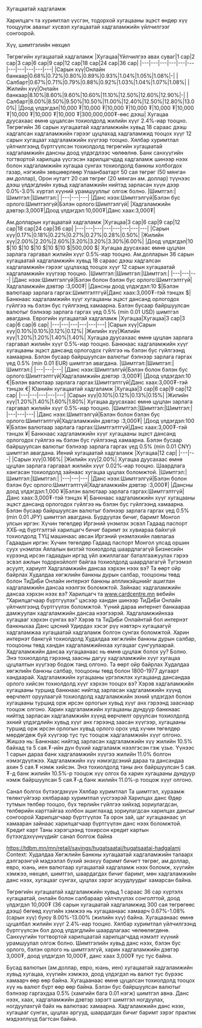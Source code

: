 Хугацаатай хадгаламж

Харилцагч та хуримтлал үүсгэн, тодорхой хугацааны эцэст өндөр хүү тооцуулж авахыг хүсвэл хугацаатай хадгаламжийн үйлчилгээг сонгоорой.

Хүү, шимтгэлийн нөхцөл

Төгрөгийн хугацаатай хадгаламж |Хугацаа|Үйлчилгээ авах суваг|1 сар|2 сар|3 сар|6 сар|9 сар|12 сар|18 сар|24 сар|36 сар| |---|---|---|---|---|---|---|---|---|---|---| |Сарын хүү|Онлайн банкаар|0.68%|0.72%|0.80%|0.89%|0.93%|1.04%|1.05%|1.08%|-| |Салбарт|0.67%|0.71%|0.79%|0.88%|0.92%|1.03%|1.04%|1.07%|1.08%| |Жилийн хүү|Онлайн банкаар|8.10%|8.60%|9.60%|10.60%|11.10%|12.50%|12.60%|12.90%|-| |Салбарт|8.00%|8.50%|9.50%|10.50%|11.00%|12.40%|12.50%|12.80%|13.00%| |Доод үлдэгдэл|10,000 ₮|10,000 ₮|10,000 ₮|10,000 ₮|10,000 ₮|10,000 ₮|10,000 ₮|10,000 ₮|10,000 ₮|300,000,000₮-өөс дээш| Хугацаа дуусахаас өмнө цуцалсан тохиолдолд жилийн хүүг 2.4%-иар тооцно. Төгрөгийн 36 сарын хугацаатай хадгаламжийн хувьд 18 сараас дээш хадгалсан хадгаламжийн гэрээг цуцлахад хадгаламжид тооцох хүүг 12 сарын хугацаат хадгаламжийн хүүгээр тооцно. Хялбар хуримтлал үйлчилгээнд бүртгүүлсэн тохиолдолд төгрөгийн хугацаатай хадгаламжийн дансны доод үлдэгдлээс чөлөөлнө. Банк санхүүгийн тогтвортой харилцаа үүсгэсэн харилцагчдад хадгаламж шинээр нээх болон хадгаламжийн хугацаа сунгах тохиолдолд банкны холбогдох газар, нэгжийн зөвшөөрлөөр Улаанбаатарт 50 сая төгрөг (50 мянган ам.доллар), Орон нутагт 20 сая төгрөг (20 мянган ам. доллар) түүнээс дээш үлдэгдлийн хувьд хадгаламжийн нийтэд зарласан хүүн дээр 0.0%-3.0% хүртэл хүүний урамшууллыг олгож болно. |Шимтгэл:|Шимтгэл:|Шимтгэл:| |---|---|---| |Данс нээх:Шимтгэлгүй|Бэлэн бус орлого:Шимтгэлгүй|Бэлэн орлого:Шимтгэлгүй| |Хадгаламжийн дэвтэр:3,000₮|Доод үлдэгдэл:10,000₮|Данс хаах:3,000₮|

Ам.долларын хугацаатай хадгаламж |Хугацаа|3 сар|6 сар|9 сар|12 сар|18 сар|24 сар|36 сар| |---|---|---|---|---|---|---|---| |Сарын хүү|0.17%|0.18%|0.22%|0.27%|0.27%|0.28%|0.50%| |Жилийн хүү|2.00%|2.20%|2.60%|3.20%|3.20%|3.30%|6.00%| |Доод үлдэгдэл|10 $|10 $|10 $|10 $|10 $|10 $|500,000 $| Хугацаа дуусахаас өмнө цуцлан зарлага гаргавал жилийн хүүг 0.5%-иар тооцно. Ам.долларын 36 сарын хугацаатай хадгаламжийн хувьд 18 сараас дээш хадгалсан хадгаламжийн гэрээг цуцлахад тооцох хүүг 12 сарын хугацаатай хадгаламжийн хүүгээр тооцно. |Шимтгэл:|Шимтгэл:|Шимтгэл:| |---|---|---| |Данс нээх:Шимтгэлгүй|Бэлэн болон бэлэн бус орлого:Шимтгэлтгүй|Хадгаламжийн дэвтэр :3,000₮| |Дансны доод үлдэгдэл:10 $|Бэлэн валютаар зарлага гаргах:Шимтгэлтгүй|Данс хаах:3,000₮-тэй тэнцэх $| Банкнаас хадгаламжийн хүүг хугацааны эцэст дансанд орлогодох гүйлгээ нь бэлэн бус гүйлгээнд хамаарна. Бэлэн бусаар байршуулсан валютыг бэлнээр зарлага гаргах үед 0.5% (min 0.01 USD) шимтгэл авагдана. Еврогийн хугацаатай хадгаламж |Хугацаа|Хугацаа|3 сар|3 сар|6 сар|6 сар| |---|---|---|---|---|---| |Сарын хүү|Сарын хүү|0.10%|0.10%|0.12%|0.12%| |Жилийн хүү|Жилийн хүү|1.20%|1.20%|1.40%|1.40%| Хугацаа дуусахаас өмнө цуцлан зарлага гаргавал жилийн хүүг 0.5%-иар тооцно. Банкнаас хадгаламжийн хүүг хугацааны эцэст дансанд орлогодох гүйлгээ нь бэлэн бус гүйлгээнд хамаарна. Бэлэн бусаар байршуулсан валютыг бэлнээр зарлага гаргах үед 0.5% (min 0.01 EUR) шимтгэл авагдана. |Шимтгэл:|Шимтгэл:|Шимтгэл:| |---|---|---| |Данс нээх:Шимтгэлгүй|Бэлэн болон бэлэн бус орлого:Шимтгэлтгүй|Хадгаламжийн дэвтэр :3,000₮| |Доод үлдэгдэл:10 €|Бэлэн валютаар зарлага гаргах:Шимтгэлтгүй|Данс хаах:3,000₮-тэй тэнцэх €| Юанийн хугацаатай хадгаламж |Хугацаа|3 сар|6 сар|9 сар|12 сар| |---|---|---|---|---| |Сарын хүү|0.10%|0.12%|0.13%|0.15%| |Жилийн хүү|1.20%|1.40%|1.60%|1.80%| Хугацаа дуусахаас өмнө цуцлан зарлага гаргавал жилийн хүүг 0.5%-иар тооцно. |Шимтгэл:|Шимтгэл:|Шимтгэл:| |---|---|---| |Данс нээх:Шимтгэлгүй|Бэлэн болон бэлэн бус орлого:Шимтгэлтгүй|Хадгаламжийн дэвтэр :3,000₮| |Доод үлдэгдэл:100 ¥|Бэлэн валютаар зарлага гаргах:Шимтгэлтгүй|Данс хаах:3,000₮-тэй тэнцэх ¥| Банкнаас хадгаламжийн хүүг хугацааны эцэст дансанд орлогодох гүйлгээ нь бэлэн бус гүйлгээнд хамаарна. Бэлэн бусаар байршуулсан валютыг бэлнээр зарлага гаргах үед 0.5% (min 0.01 CNY) шимтгэл авагдана. Иений хугацаатай хадгаламж |Хугацаа|12 сар| |---|---| |Сарын хүү|0.166%| |Жилийн хүү|2.00%| Хугацаа дуусахаас өмнө цуцлан зарлага гаргавал жилийн хүүг 0.02%-иар тооцно. Шаардлага хангасан тохиолдолд зайнаас хугацаа цуцлах боломжтой. |Шимтгэл:|Шимтгэл:|Шимтгэл:| |---|---|---| |Данс нээх:Шимтгэлгүй|Бэлэн болон бэлэн бус орлого:Шимтгэлтгүй|Хадгаламжийн дэвтэр :3,000₮| |Дансны доод үлдэгдэл:1,000 ¥|Бэлэн валютаар зарлага гаргах:Шимтгэлтгүй|Данс хаах:3,000₮-тэй тэнцэх ¥| Банкнаас хадгаламжийн хүүг хугацааны эцэст дансанд орлогодох гүйлгээ нь бэлэн бус гүйлгээнд хамаарна. Бэлэн бусаар байршуулсан валютыг бэлнээр зарлага гаргах үед 0.5% (min 0.01 JPY) шимтгэл авагдана. Бүрдүүлэх бичиг, баримт Монгол улсын иргэн: Хүчин төгөлдөр Иргэний үнэмлэх эсвэл Гадаад паспорт ХХБ-нд бүртгэлтэй харилцагч бичиг баримт эх хувиараа байхгүй тохиолдолд ТҮЦ машинаас авсан Иргэний үнэмлэхийн лавлагаа Гадаадын иргэн: Хүчин төгөлдөр Гадаад паспорт Монгол улсад оршин суух үнэмлэх Аялалын визтэй тохиолдолд шаардлагагүй Бизнесийн хүрээнд ирсэн гадаадын иргэд үйл ажиллагааг баталгаажуулах гэрээ эсвэл ажлын тодорхойлолт байгаа тохиолдолд шаардлагагүй Түгээмэл асуулт, хариулт Хадгаламжийн дансаа хэрхэн нээх вэ? Та өөрт ойр байрлах Худалдаа хөгжлийн банкны дурын салбар, тооцооны төвд болон ТиДиБи Онлайн интернэт банкны аппликэйшнийг ашиглан хадгаламжийн дансаа нээлгэх боломжтой. Зайнаас хадгаламжийн дансаа хэрхэн нээх вэ? Харилцагч та www.cardcentre.mn вебийн “Харилцагчаар бүртгүүлэх” цэсээр хандан шинээр ТиДиБи Онлайн үйлчилгээнд бүртгүүлэх боломжтой. Үүний дараа интернет банкаараа дамжуулан хадгаламжийн дансаа нээгээрэй. Хадгаламжийнхаа хугацааг хэрхэн сунгах вэ? Хэрэв та ТиДиБи Онлайнтай бол интернэт банкныхаа Данс цэсний Удирдах хэсэг рүү нэвтэрч хугацаагүй хадгаламжаа хугацаатай хадгаламж болгон сунгах боломжтой. Харин интернэт банкгүй тохиолдолд Худалдаа хөгжлийн банкны дурын салбар, тооцооны төвд хандан хадгаламжийнхаа хугацааг сунгуулаарай. Хадгаламжийн дансаа хугацаанаас нь өмнө цуцлаж болох уу? Болно. Энэ тохиолдолд гэрээнд заасны дагуу хадгаламжийн хүүг хугацаа цуцлалтын хүүгээр бодож танд олгоно. Та өөрт ойр байрлах Худалдаа хөгжлийн банкны салбар, тооцооны төвд болон 1800-1977 дугаарт хандаарай. Хадгаламжийн хугацааны үргэлжлэх хугацаанд дансандаа орлого хийсэн тохиолдолд хүүг хэрхэн тооцох вэ? Хэрэв хадгаламжийн хугацааны туршид банкнаас нийтэд зарласан хадгаламжийн хүүнд өөрчлөлт оруулаагүй тохиолдолд хадгаламжийн эхний үлдэгдэл болон хугацааны туршид орж ирсэн орлогын хувьд хүүг анх гэрээнд зааснаар тооцож олгоно. Харин хадгаламжийн хугацааны дундуур банкнаас нийтэд зарласан хадгаламжийн хүүнд өөрчлөлт оруулсан тохиолдолд эхний үлдэгдлийн хувьд хүүг анх гэрээнд заасан хүүгээр, хугацааны туршид орж ирсэн орлогын хувьд орлого орох үед хүчин төгөлдөр мөрдөгдөж буй хүүгээр тус тус тооцож хадгаламжийн хүүг олгоно. Жишээ нь: Банкнаас нийтэд зарласан хадгаламжийн хүү жилийн 10.5% байхад та 5 сая.₮-ийн дүн бүхий хадгаламж нээлгэсэн гэж үзье. Үүнээс 1 сарын дараа банк хадгаламжийн хүүгээ жилийн 11.0% болгон нэмэгдүүлжээ. Хадгаламжийн хүү нэмэгдсэний дараа та дансандаа ахин 5 сая.₮ нэмж хийсэн. Энэ тохиолдолд таны анх байршуулсан 5 сая.₮-д банк жилийн 10.5%-р тооцож хүү олгох ба харин хугацааны дундуур нэмж байршуулсан 5 сая.₮-д банк жилийн 11.0%-р тооцож хүүг олгоно.

Санал болгох бүтээгдэхүүн Хялбар хуримтлал Та шимтгэл, хураамж төлөхгүйгээр хялбараар хуримтлал үүсгээрэй Харилцах данс Өдөр тутмын төлбөр тооцоо, бүх төрлийн гүйлгээ хийхэд зориулагдсан, төлбөрийн карттайгаа холбон ашиглахад зориулагдсан харилцах дансыг сонгоорой Харилцагчаар бүртгүүлэх Та орон зай, цаг хугацаанаас үл хамааран зайнаас харилцагчаар бүртгүүлэн данс нээх боломжтой. Кредит карт Таны хэрэгцээнд тохирсон кредит картын бүтээгдэхүүнүүдийг санал болгож байна

https://tdbm.mn/mn/retail/savings/hugatsaatai/hugatsaatai-hadgalamj
Context: Худалдаа Хөгжлийн Банкны хугацаатай хадгаламжийн талаарх дэлгэрэнгүй мэдээлэл бүхий энэхүү баримт бичигт төгрөг, ам.доллар, евро, юань, иен валютаар хугацаатай хадгаламж нээх боломж, хүүгийн хэмжээ, нөхцөл, шимтгэл, шаардагдах бичиг баримт, мөн хадгаламжийн данс нээх, хугацааг сунгах, цуцлах зэрэг асуудлуудыг хамарсан байна.

Төгрөгийн хугацаатай хадгаламжийн хувьд 1 сараас 36 сар хүртэлх хугацаатай, онлайн болон салбараар үйлчлүүлэх сонголттой, доод үлдэгдэл 10,000₮ (36 сарын хугацаатай хадгаламжид 300 сая төгрөгөөс дээш) бөгөөд хүүгийн хэмжээ нь хугацаанаас хамаарч 0.67%-1.08% (сарын хүү) буюу 8.00%-13.00% (жилийн хүү) байна.  Хугацаанаас өмнө цуцалбал жилийн хүүг 2.4%-иар тооцно.  Хялбар хуримтлал үйлчилгээнд бүртгүүлсэн бол доод үлдэгдлийн шаардлагаас чөлөөлөгдөнө.  Санхүүгийн тогтвортой харилцаатай харилцагчдад нэмэлт хүүний урамшуулал олгож болно.  Шимтгэлийн хувьд данс нээх, бэлэн бус орлого, бэлэн орлого нь шимтгэлгүй, харин хадгаламжийн дэвтэр 3,000₮, доод үлдэгдэл 10,000₮, данс хаах 3,000₮ тус тус байна.

Бусад валютын (ам.доллар, евро, юань, иен) хугацаатай хадгаламжийн хувьд хугацаа, хүүгийн хэмжээ, доод үлдэгдэл нь валют тус бүрээс хамаарч өөр өөр байна.  Хугацаанаас өмнө цуцалсан тохиолдолд тооцох хүү нь валют бүрт өөр өөр байна. Бэлэн бус байршуулсан валютыг бэлнээр гаргахдаа 0.5% (хамгийн бага 0.01 нэгж) шимтгэл авна.  Данс нээх, хаах, хадгаламжийн дэвтэр зэрэгт шимтгэл ногдуулах, ногдуулахгүй байх нь валютаас хамаарна.  Хадгаламжийн данс нээх, хугацааг сунгах, цуцлах аргууд, шаардагдах бичиг баримт зэрэг практик мэдээллүүд багтсан байна.
